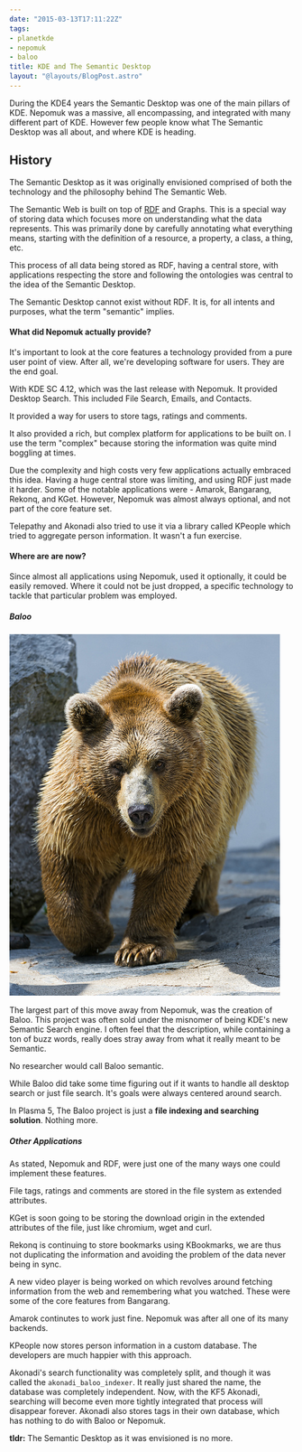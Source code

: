 ```yaml
---
date: "2015-03-13T17:11:22Z"
tags:
- planetkde
- nepomuk
- baloo
title: KDE and The Semantic Desktop
layout: "@layouts/BlogPost.astro"
---
```


During the KDE4 years the Semantic Desktop was one of the main pillars of KDE. Nepomuk was a massive, all encompassing, and integrated with many different part of KDE. However few people know what The Semantic Desktop was all about, and where KDE is heading.

## History

The Semantic Desktop as it was originally envisioned comprised of both the technology and the philosophy behind The Semantic Web.

The Semantic Web is built on top of [RDF](http://en.wikipedia.org/wiki/Resource_Description_Framework) and Graphs. This is a special way of storing data which focuses more on understanding what the data represents. This was primarily done by carefully annotating what everything means, starting with the definition of a resource, a property, a class, a thing, etc.

This process of all data being stored as RDF, having a central store, with applications respecting the store and following the ontologies was central to the idea of the Semantic Desktop.

The Semantic Desktop cannot exist without RDF. It is, for all intents and purposes, what the term "semantic" implies.


#### What did Nepomuk actually provide?

It's important to look at the core features a technology provided from a pure user point of view. After all, we're developing software for users. They are the end goal.

With KDE SC 4.12, which was the last release with Nepomuk. It provided Desktop Search. This included File Search, Emails, and Contacts.

It provided a way for users to store tags, ratings and comments.

It also provided a rich, but complex platform for applications to be built on. I use the term "complex" because storing the information was quite mind boggling at times.

Due the complexity and high costs very few applications actually embraced this idea. Having a huge central store was limiting, and using RDF just made it harder. Some of the notable applications were - Amarok, Bangarang, Rekonq, and KGet. However, Nepomuk was almost always optional, and not part of the core feature set.

Telepathy and Akonadi also tried to use it via a library called KPeople which tried to aggregate person information. It wasn't a fun exercise.

#### Where are are now?

Since almost all applications using Nepomuk, used it optionally, it could be easily removed. Where it could not be just dropped, a specific technology to tackle that particular problem was employed.

##### Baloo

[![](/blog/images/2015/03/13/8278933920_b685553977_z.jpg)
](https://www.flickr.com/photos/tambako/8278933920)

The largest part of this move away from Nepomuk, was the creation of Baloo. This project was often sold under the misnomer of being KDE's new Semantic Search engine. I often feel that the description, while containing a ton of buzz words, really does stray away from what it really meant to be Semantic.

No researcher would call Baloo semantic.

While Baloo did take some time figuring out if it wants to handle all desktop search or just file search. It's goals were always centered around search.

In Plasma 5, The Baloo project is just a **file indexing and searching solution**. Nothing more.

##### Other Applications

As stated, Nepomuk and RDF, were just one of the many ways one could implement these features.

File tags, ratings and comments are stored in the file system as extended attributes.

KGet is soon going to be storing the download origin in the extended attributes of the file, just like chromium, wget and curl.

Rekonq is continuing to store bookmarks using KBookmarks, we are thus not duplicating the information and avoiding the problem of the data never being in sync.

A new video player is being worked on which revolves around fetching information from the web and remembering what you watched. These were some of the core features from Bangarang.

Amarok continutes to work just fine. Nepomuk was after all one of its many backends.

KPeople now stores person information in a custom database. The developers are much happier with this approach.

Akonadi's search functionality was completely split, and though it was called the `akonadi_baloo_indexer`. It really just shared the name, the database was completely independent. Now, with the KF5 Akonadi, searching will become even more tightly integrated that process will disappear forever. Akonadi also stores tags in their own database, which has nothing to do with Baloo or Nepomuk.

**tldr:**
The Semantic Desktop as it was envisioned is no more.
